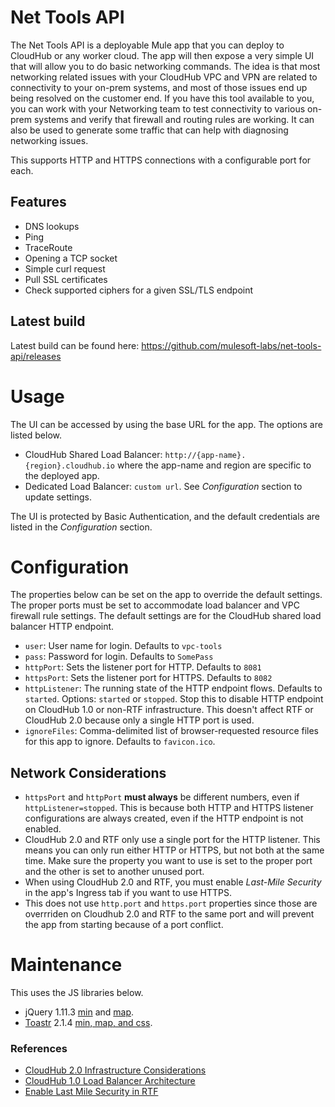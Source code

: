 # Net Tools API

The Net Tools API is a deployable Mule app that you can deploy to CloudHub or any worker cloud. The app will then expose a very simple UI that will allow you to do basic networking commands. The idea is that most networking related issues with your CloudHub VPC and VPN are related to connectivity to your on-prem systems, and most of those issues end up being resolved on the customer end. If you have this tool available to you, you can work with your Networking team to test connectivity to various on-prem systems and verify that firewall and routing rules are working.  It can also be used to generate some traffic that can help with diagnosing networking issues.

This supports HTTP and HTTPS connections with a configurable port for each.

## Features

- DNS lookups
- Ping
- TraceRoute
- Opening a TCP socket
- Simple curl request
- Pull SSL certificates
- Check supported ciphers for a given SSL/TLS endpoint

## Latest build

Latest build can be found here: https://github.com/mulesoft-labs/net-tools-api/releases

# Usage

The UI can be accessed by using the base URL for the app.  The options are listed below.

- CloudHub Shared Load Balancer: `http://{app-name}.{region}.cloudhub.io` where the app-name and region are specific to the deployed app.
- Dedicated Load Balancer: `custom url`.  See *Configuration* section to update settings.

The UI is protected by Basic Authentication, and the default credentials are listed in the *Configuration* section.

# Configuration
The properties below can be set on the app to override the default settings.  The proper ports must be set to accommodate load balancer and VPC firewall rule settings.  The default settings are for the CloudHub shared load balancer HTTP endpoint.

- `user`: User name for login.  Defaults to `vpc-tools`
- `pass`: Password for login.  Defaults to `SomePass`
- `httpPort`: Sets the listener port for HTTP.  Defaults to `8081`
- `httpsPort`: Sets the listener port for HTTPS.  Defaults to `8082`
- `httpListener`: The running state of the HTTP endpoint flows.  Defaults to `started`.  Options: `started` or `stopped`.  Stop this to disable HTTP endpoint on CloudHub 1.0 or non-RTF infrastructure.  This doesn't affect RTF or CloudHub 2.0 because only a single HTTP port is used.
- `ignoreFiles`: Comma-delimited list of browser-requested resource files for this app to ignore.  Defaults to `favicon.ico`.

## Network Considerations

- `httpsPort` and `httpPort` **must always** be different numbers, even if `httpListener=stopped`.  This is because both HTTP and HTTPS listener configurations are always created, even if the HTTP endpoint is not enabled.
- CloudHub 2.0 and RTF only use a single port for the HTTP listener.  This means you can only run either HTTP or HTTPS, but not both at the same time.  Make sure the property you want to use is set to the proper port and the other is set to another unused port.
- When using CloudHub 2.0 and RTF, you must enable *Last-Mile Security* in the app's Ingress tab if you want to use HTTPS.
- This does not use `http.port` and `https.port` properties since those are overrriden on Cloudhub 2.0 and RTF to the same port and will prevent the app from starting because of a port conflict.


# Maintenance
This uses the JS libraries below.
- jQuery 1.11.3 [min](https://code.jquery.com/jquery-1.11.3.min.js) and [map](https://code.jquery.com/jquery-1.11.3.min.map).
- [Toastr](https://github.com/CodeSeven/toastr) 2.1.4 [min, map, and css](https://cdnjs.com/libraries/toastr.js).

### References
- [CloudHub 2.0 Infrastructure Considerations](https://docs.mulesoft.com/cloudhub-2/ch2-comparison#infrastructure-considerations)
- [CloudHub 1.0 Load Balancer Architecture](https://docs.mulesoft.com/cloudhub-1/lb-architecture)
- [Enable Last Mile Security in RTF](https://help.mulesoft.com/s/article/How-to-Enable-both-Last-Mile-Security-and-Mutual-TLS-in-Runtime-Fabric)